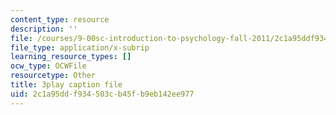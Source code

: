 ```yaml
---
content_type: resource
description: ''
file: /courses/9-00sc-introduction-to-psychology-fall-2011/2c1a95ddf934503cb45fb9eb142ee977_76O3rulk844.vtt
file_type: application/x-subrip
learning_resource_types: []
ocw_type: OCWFile
resourcetype: Other
title: 3play caption file
uid: 2c1a95dd-f934-503c-b45f-b9eb142ee977
---
```

